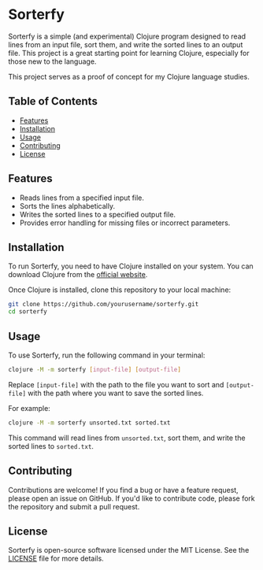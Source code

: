 # Sorterfy

Sorterfy is a simple (and experimental) Clojure program designed to read lines from an input file, sort them, and write the sorted lines to an output file. This project is a great starting point for learning Clojure, especially for those new to the language.

This project serves as a proof of concept for my Clojure language studies.

## Table of Contents

- [Features](#features)
- [Installation](#installation)
- [Usage](#usage)
- [Contributing](#contributing)
- [License](#license)

## Features

- Reads lines from a specified input file.
- Sorts the lines alphabetically.
- Writes the sorted lines to a specified output file.
- Provides error handling for missing files or incorrect parameters.

## Installation

To run Sorterfy, you need to have Clojure installed on your system. You can download Clojure from the [official website](https://clojure.org/guides/getting_started).

Once Clojure is installed, clone this repository to your local machine:

```bash
git clone https://github.com/yourusername/sorterfy.git
cd sorterfy
```

## Usage

To use Sorterfy, run the following command in your terminal:

```bash
clojure -M -m sorterfy [input-file] [output-file]
```

Replace `[input-file]` with the path to the file you want to sort and `[output-file]` with the path where you want to save the sorted lines.

For example:

```bash
clojure -M -m sorterfy unsorted.txt sorted.txt
```

This command will read lines from `unsorted.txt`, sort them, and write the sorted lines to `sorted.txt`.

## Contributing

Contributions are welcome! If you find a bug or have a feature request, please open an issue on GitHub. If you'd like to contribute code, please fork the repository and submit a pull request.

## License

Sorterfy is open-source software licensed under the MIT License. See the [LICENSE](LICENSE) file for more details.
